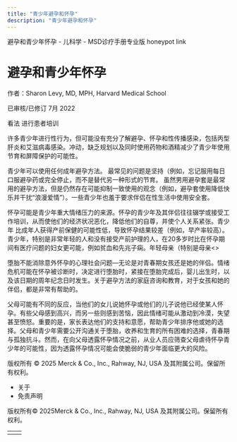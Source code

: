```yaml
---
title: "青少年避孕和怀孕"
description: "青少年避孕和怀孕"
---
```


﻿避孕和青少年怀孕 \- 儿科学 \- MSD诊疗手册专业版 honeypot link

# 避孕和青少年怀孕

作者：Sharon Levy, MD, MPH, Harvard Medical School

已审核/已修订 7月 2022

看法 进行患者培训

许多青少年进行性行为，但可能没有充分了解避孕、怀孕和性传播感染，包括丙型肝炎和艾滋病毒感染。冲动，缺乏规划以及同时使用药物和酒精减少了青少年使用节育和屏障保护的可能性。

青少年可以使用任何成年避孕方法。 最常见的问题是坚持（例如，忘记服用每日口服避孕药或完全停止，而不是替代另一种形式的节育。 虽然男用避孕套是最常用的避孕方法，但是仍然存在可能抑制一致使用的观念（例如，避孕套使用降低快乐并干扰“浪漫爱情”）。一些青少年也羞于要求伴侣在性生活中使用安全套。

怀孕可能是青少年重大情绪压力的来源。怀孕的青少年及其伴侣往往辍学或接受工作培训，从而使他们的经济状况恶化，降低他们的自尊，并使个人关系紧张。青少年 比成年人获得产前保健的可能性低，导致怀孕结果较差（例如，早产率较高）。青少年，特别是非常年轻的人和没有接受产前护理的人，在20多岁时比在怀孕期间有医疗问题的妇女更可能，例如贫血和先兆子痫。年轻母亲（特别是母亲<>

堕胎不能消除意外怀孕的心理社会问题—无论是对青春期女孩还是她的伴侣。情绪危机可能在怀孕被诊断时，决定进行堕胎时，紧接在堕胎完成后，婴儿出生时，以及该日期的周年纪念日时发生。关于避孕方法的家庭咨询和教育，对于女孩和她的伴侣，都是非常有帮助的。

父母可能有不同的反应，当他们的女儿说她怀孕或他们的儿子说他已经使某人怀孕。有些父母感到高兴，而另一些则感到苦恼，因此情绪可能从激动到冷漠，失望甚至愤怒。重要的是，家长表达他们的支持和意愿，帮助青少年排序他或她的选择。父母和青少年需要公开沟通关于堕胎，收养和生育的所有困难的选择，青春期与孤独抗斗。然而，在向父母透露怀孕情况之前，从业人员应筛查父母虐待怀孕青少年的可能性，因为透露怀孕情况可能会使脆弱的青少年面临更大的风险。



版权所有 © 2025
Merck & Co., Inc., Rahway, NJ, USA 及其附属公司。保留所有权利。

- 关于
- 免责声明

版权所有© 2025Merck & Co., Inc., Rahway, NJ, USA 及其附属公司。保留所有权利。

|     |     |
| --- | --- |
|  |  |